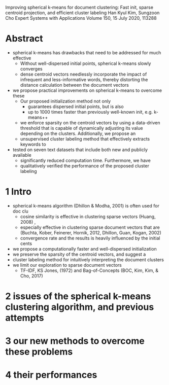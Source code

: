 Improving spherical k-means for document clustering:
  Fast init, sparse centroid projection, and efficient cluster labeling
Han Kyul Kim, Sungzoon Cho
Expert Systems with Applications Volume 150, 15 July 2020, 113288

# Abstract

* spherical k-means has drawbacks that need to be addressed for much effective
  * Without well-dispersed initial points, spherical k-means slowly converges
  * dense centroid vectors needlessly incorporate the impact of infrequent and
    less-informative words, thereby distorting the distance calculation between
    the document vectors
* we propose practical improvements on spherical k-means to overcome these
  * Our proposed initialization method not only
    * guarantees dispersed initial points, but is also
    * up to 1000 times faster than previously well-known init, e.g. k-means++
  * we enforce sparsity on the centroid vectors by using a
    data-driven threshold that is capable of dynamically adjusting its value
    depending on the clusters. Additionally, we propose an
  * unsupervised cluster labeling method that effectively extracts keywords to
* tested on seven text datasets that include both new and publicly available
  * significantly reduced computation time.  Furthermore, we have
  * qualitatively verified the performance of the proposed cluster labeling

# 1 Intro

* spherical k-means algorithm (Dhillon & Modha, 2001) is often used for doc clu
  * cosine similarity is effective in clustering sparse vectors (Huang, 2008) ,
  * especially effective in clustering sparse document vectors that are
    (Buchta, Kober, Feinerer, Hornik, 2012, Dhillon, Guan, Kogan, 2002)
  * convergence rate and the results is heavily influenced by the initial cents
* we propose a computationally faster and well-dispersed initialization
* we preserve the sparsity of the centroid vectors, and suggest a
* cluster labeling method for intuitively interpreting the document clusters
* we limit our exploration to sparse document vectors
  * TF-IDF, KS Jones, (1972) and Bag-of-Concepts (BOC, Kim, Kim, & Cho, 2017)

# 2 issues of the spherical k-means clustering algorithm, and previous attempts

# 3 our new methods to overcome these problems

# 4 their performances
